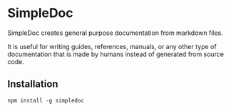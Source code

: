 # SimpleDoc

SimpleDoc creates general purpose documentation from markdown files.

It is useful for writing guides, references, manuals, or any other type of documentation that is made by humans instead of generated from source code.

## Installation

    npm install -g simpledoc
